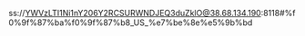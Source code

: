 ss://YWVzLTI1Ni1nY206Y2RCSURWNDJEQ3duZklO@38.68.134.190:8118#%f0%9f%87%ba%f0%9f%87%b8_US_%e7%be%8e%e5%9b%bd
